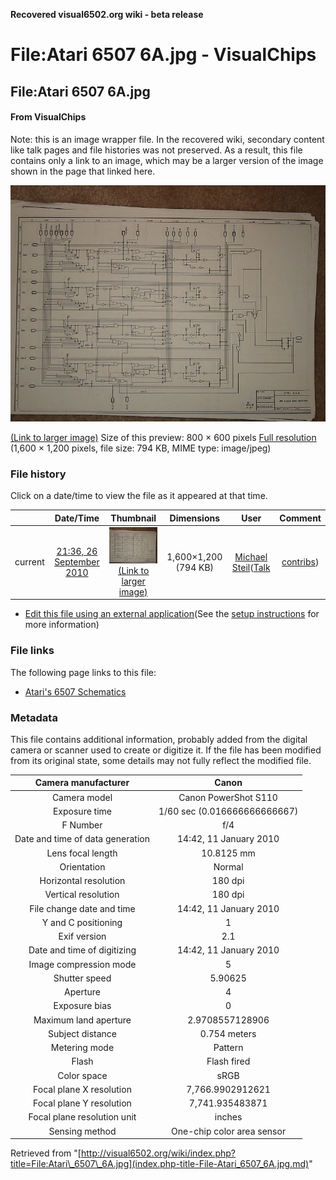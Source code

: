 **Recovered visual6502.org wiki - beta release**

# File:Atari 6507 6A.jpg - VisualChips

## File:Atari 6507 6A.jpg

#### From VisualChips


Note: this is an image wrapper file. In the recovered wiki,
secondary content like talk pages and file histories was
not preserved. As a result, this file contains only a link
to an image, which may be a larger version of the image shown
in the page that linked here.

![File:Atari 6507 6A.jpg](images/thumb/d/d8/Atari_6507_6A.jpg/800px-Atari_6507_6A.jpg)

[(Link to larger image)](images/d/d8/Atari_6507_6A.jpg)
Size of this preview: 800 × 600 pixels
[Full resolution](images/d/d8/Atari_6507_6A.jpg)‎ (1,600 × 1,200 pixels, file size: 794 KB, MIME type: image/jpeg)

### File history

Click on a date/time to view the file as it appeared at that time.

| | Date/Time | Thumbnail | Dimensions | User | Comment |
|:---:|:---:|:---:|:---:|:---:|:---:|
| current | [21:36, 26 September 2010](images/d/d8/Atari_6507_6A.jpg) | ![Thumbnail for version as of 21:36, 26 September 2010](images/thumb/d/d8/Atari_6507_6A.jpg/120px-Atari_6507_6A.jpg) [(Link to larger image)](images/d/d8/Atari_6507_6A.jpg) | 1,600×1,200 (794 KB) | [Michael Steil](index.php-title-User-Michael_Steil.md)([Talk](index.php-title-User_talk-Michael_Steil.md) | [contribs](./index.php%3Ftitle=Special:Contributions/Michael_Steil.md)) | |

- [Edit this file using an external application](index.php-title-File-Atari_6507_6A.jpg.md)(See the [setup instructions](http://www.mediawiki.org/wiki/Manual:External_editors) for more information)

### File links

The following page links to this file:

- [Atari's 6507 Schematics](index.php-title-Atari~s_6507_Schematics.md)

### Metadata
This file contains additional information, probably added from the digital camera or scanner used to create or digitize it.
If the file has been modified from its original state, some details may not fully reflect the modified file.

| Camera manufacturer | Canon |
|:---:|:---:|
Camera model | Canon PowerShot S110 |
Exposure time | 1/60 sec (0.016666666666667) |
F Number | f/4 |
Date and time of data generation | 14:42, 11 January 2010 |
Lens focal length | 10.8125 mm |
Orientation | Normal |
Horizontal resolution | 180 dpi |
Vertical resolution | 180 dpi |
File change date and time | 14:42, 11 January 2010 |
Y and C positioning | 1 |
Exif version | 2.1 |
Date and time of digitizing | 14:42, 11 January 2010 |
Image compression mode | 5 |
Shutter speed | 5.90625 |
Aperture | 4 |
Exposure bias | 0 |
Maximum land aperture | 2.9708557128906 |
Subject distance | 0.754 meters |
Metering mode | Pattern |
Flash | Flash fired |
Color space | sRGB |
Focal plane X resolution | 7,766.9902912621 |
Focal plane Y resolution | 7,741.935483871 |
Focal plane resolution unit | inches |
Sensing method | One-chip color area sensor |

Retrieved from "[http://visual6502.org/wiki/index.php?title=File:Atari\_6507\_6A.jpg](index.php-title-File-Atari_6507_6A.jpg.md)"

